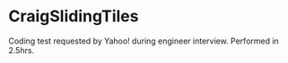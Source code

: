 CraigSlidingTiles
=================

Coding test requested by Yahoo! during engineer interview.  Performed in 2.5hrs.
